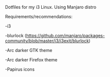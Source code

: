 Dotfiles for my i3 Linux. Using Manjaro distro

Requirements/recommendations:

-i3

-blurlock (https://github.com/manjaro/packages-community/blob/master/i3/i3exit/blurlock)

-Arc darker GTK theme

-Arc darker Firefox theme

-Papirus icons
